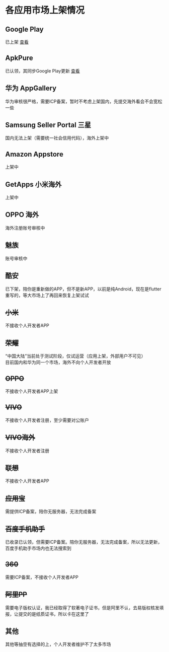 # 各应用市场上架情况


## Google Play
  已上架 [查看](https://play.google.com/store/apps/details?id=com.zhao.withu)

## ApkPure
  已认领，其同步Google Play更新 [查看](https://apkpure.com/bene/com.zhao.withu)

## 华为 AppGallery
  华为审核很严格，需要ICP备案，暂时不考虑上架国内，先提交海外看会不会宽松一些

## Samsung Seller Portal 三星
  国内无法上架（需要统一社会信用代码），海外上架中

## Amazon Appstore
  上架中
  
## GetApps 小米海外
  上架中
  
## OPPO 海外
  海外注册账号审核中

## 魅族
  账号审核中

## 酷安
  已下架，陪你是重新做的APP，但不是新APP，以前是纯Android，现在是flutter重写的，等大市场上了再回来恢复上架试试

## ~~小米~~
  不接收个人开发者APP

## ~~荣耀~~ 
  “中国大陆”当前处于测试阶段，仅试运营（应用上架，外部用户不可见）  
  目前国内和华为同一个市场，海外不向个人开发者开放

## ~~OPPO~~
  不接收个人开发者APP上架

## ~~VIVO~~
  不接收个人开发者注册，至少需要对公账户

## ~~VIVO海外~~
  不接收个人开发者注册

## ~~联想~~
  不接收个人开发者APP

## ~~应用宝~~
  需提供ICP备案，陪你无服务器，无法完成备案

## ~~百度手机助手~~
  已收录已认领，但需要ICP备案。陪你无服务器，无法完成备案，所以无法更新，百度手机助手市场内也无法搜索到

## ~~360~~
  需要ICP备案，不接收个人开发者APP

## ~~阿里PP~~
  需要电子版权认证，我已经取得了软著电子证书，但是阿里不认，去易版权核发填报，让提交的是纸质证书，所以卡在这里了
  
## 其他
  其他等抽空有选择的上，个人开发者维护不了太多市场
